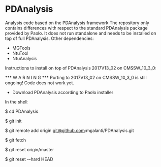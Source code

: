 # PDAnalysis
Analysis code based on the PDAnalysis framework
The repository only contains differences with respect to the standard PDAnalysis package provided by Paolo.
It does not run standalone and needs to be installed on top of full PDAnalysis.
Other dependencies:
- MGTools
- NtuTool
- NtuAnalysis

Instructions to install on top of PDAnalysis 2017V13_02 on CMSSW_10_3_0:

*** W A R N I N G ***  Porting to 2017V13_02 on CMSSW_10_3_0 is still ongoing! 
                       Code does not work yet.

- Download PDAnalysis according to Paolo installer

In the shell:

$ cd PDAnalysis

$ git init

$ git remote add origin git@github.com:mgalanti/PDAnalysis.git

$ git fetch

$ git reset origin/master

$ git reset --hard HEAD

